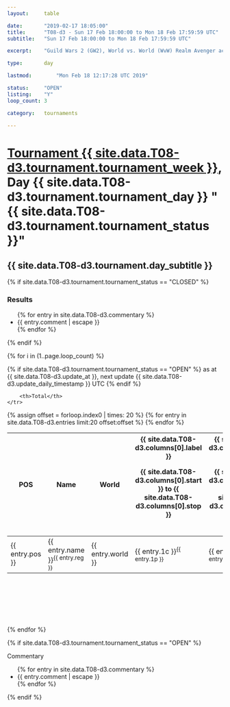 ```yaml
---
layout: 	table

date: 		"2019-02-17 18:05:00"
title: 		"T08-d3 - Sun 17 Feb 18:00:00 to Mon 18 Feb 17:59:59 UTC"
subtitle: 	"Sun 17 Feb 18:00:00 to Mon 18 Feb 17:59:59 UTC"

excerpt:    "Guild Wars 2 (GW2), World vs. World (WvW) Realm Avenger achivement Tournament. \"Every Kill Counts\""

type:       day

lastmod: 		"Mon Feb 18 12:17:28 UTC 2019"

status:     "OPEN"
listing:    "Y"
loop_count: 3

category: 	tournaments

---
```

<div class="table_header">
    <h1><a href="{{ site.data.T08-d3.tournament.week_url }}">Tournament {{ site.data.T08-d3.tournament.tournament_week }}</a>, Day {{ site.data.T08-d3.tournament.tournament_day }} "{{ site.data.T08-d3.tournament.tournament_status }}"</h1>
    <h2>{{ site.data.T08-d3.tournament.day_subtitle }}</h2> 
</div>

{% if site.data.T08-d3.tournament.tournament_status == "CLOSED" %} 
<div class="commentary">
  <h3>Results</h3>
  <ul>
    {% for entry in site.data.T08-d3.commentary %}
    <li class="commentary_list">{{ entry.comment | escape }}</li>
    {% endfor %}
  </ul>
</div>
{% endif %}


{% for i in (1..page.loop_count) %}

{% if site.data.T08-d3.tournament.tournament_status == "OPEN" %} 
<span class="table_nextupdate">as at {{ site.data.T08-d3.update_at }}, next update {{ site.data.T08-d3.update_daily_timestamp }} UTC</span> 
{% endif %}

<table class="day_table">
  <colgroup>
    <col style="width:18px">
    <col style="width:55px">
    <col style="width:55px">
    <col style="width:12px">
    <col style="width:12px">
    <col style="width:12px">
    <col style="width:12px">
    <col style="width:12px">
    <col style="width:12px">
    <col style="width:12px">
    <col style="width:12px">
    <col style="width:12px">
    <col style="width:12px">
    <col style="width:12px">
    <col style="width:12px">
    <col style="width:12px">
    <col style="width:12px">
    <col style="width:12px">
    <col style="width:12px">
    <col style="width:12px">
    <col style="width:12px">
    <col style="width:12px">
    <col style="width:12px">
    <col style="width:12px">
    <col style="width:12px">
    <col style="width:12px">
    <col style="width:12px">
    <col style="width:18px">
  </colgroup>  
  <thead>
    <tr>
        <th>POS</th>
        <th class="AlignLeft">Name</th>
        <th class="AlignLeft">World</th>

<th><div class="label">{{ site.data.T08-d3.columns[0].label }}<p class="onhover">{{ site.data.T08-d3.columns[0].start }} to {{ site.data.T08-d3.columns[0].stop }}</p></div>​</th>
<th><div class="label">{{ site.data.T08-d3.columns[1].label }}<p class="onhover">{{ site.data.T08-d3.columns[1].start }} to {{ site.data.T08-d3.columns[1].stop }}</p></div>​</th>
<th><div class="label">{{ site.data.T08-d3.columns[2].label }}<p class="onhover">{{ site.data.T08-d3.columns[2].start }} to {{ site.data.T08-d3.columns[2].stop }}</p></div>​</th>
<th><div class="label">{{ site.data.T08-d3.columns[3].label }}<p class="onhover">{{ site.data.T08-d3.columns[3].start }} to {{ site.data.T08-d3.columns[3].stop }}</p></div>​</th>
<th><div class="label">{{ site.data.T08-d3.columns[4].label }}<p class="onhover">{{ site.data.T08-d3.columns[4].start }} to {{ site.data.T08-d3.columns[4].stop }}</p></div>​</th>
<th><div class="label">{{ site.data.T08-d3.columns[5].label }}<p class="onhover">{{ site.data.T08-d3.columns[5].start }} to {{ site.data.T08-d3.columns[5].stop }}</p></div>​</th>
<th><div class="label">{{ site.data.T08-d3.columns[6].label }}<p class="onhover">{{ site.data.T08-d3.columns[6].start }} to {{ site.data.T08-d3.columns[6].stop }}</p></div>​</th>
<th><div class="label">{{ site.data.T08-d3.columns[7].label }}<p class="onhover">{{ site.data.T08-d3.columns[7].start }} to {{ site.data.T08-d3.columns[7].stop }}</p></div>​</th>
<th><div class="label">{{ site.data.T08-d3.columns[8].label }}<p class="onhover">{{ site.data.T08-d3.columns[8].start }} to {{ site.data.T08-d3.columns[8].stop }}</p></div>​</th>
<th><div class="label">{{ site.data.T08-d3.columns[9].label }}<p class="onhover">{{ site.data.T08-d3.columns[9].start }} to {{ site.data.T08-d3.columns[9].stop }}</p></div>​</th>
<th><div class="label">{{ site.data.T08-d3.columns[10].label }}<p class="onhover">{{ site.data.T08-d3.columns[10].start }} to {{ site.data.T08-d3.columns[10].stop }}</p></div>​</th>

<th><div class="label">{{ site.data.T08-d3.columns[11].label }}<p class="onhover">{{ site.data.T08-d3.columns[11].start }} to {{ site.data.T08-d3.columns[11].stop }}</p></div>​</th>
<th><div class="label">{{ site.data.T08-d3.columns[12].label }}<p class="onhover">{{ site.data.T08-d3.columns[12].start }} to {{ site.data.T08-d3.columns[12].stop }}</p></div>​</th>
<th><div class="label">{{ site.data.T08-d3.columns[13].label }}<p class="onhover">{{ site.data.T08-d3.columns[13].start }} to {{ site.data.T08-d3.columns[13].stop }}</p></div>​</th>
<th><div class="label">{{ site.data.T08-d3.columns[14].label }}<p class="onhover">{{ site.data.T08-d3.columns[14].start }} to {{ site.data.T08-d3.columns[14].stop }}</p></div>​</th>
<th><div class="label">{{ site.data.T08-d3.columns[15].label }}<p class="onhover">{{ site.data.T08-d3.columns[15].start }} to {{ site.data.T08-d3.columns[15].stop }}</p></div>​</th>
<th><div class="label">{{ site.data.T08-d3.columns[16].label }}<p class="onhover">{{ site.data.T08-d3.columns[16].start }} to {{ site.data.T08-d3.columns[16].stop }}</p></div>​</th>
<th><div class="label">{{ site.data.T08-d3.columns[17].label }}<p class="onhover">{{ site.data.T08-d3.columns[17].start }} to {{ site.data.T08-d3.columns[17].stop }}</p></div>​</th>
<th><div class="label">{{ site.data.T08-d3.columns[18].label }}<p class="onhover">{{ site.data.T08-d3.columns[18].start }} to {{ site.data.T08-d3.columns[18].stop }}</p></div>​</th>
<th><div class="label">{{ site.data.T08-d3.columns[19].label }}<p class="onhover">{{ site.data.T08-d3.columns[19].start }} to {{ site.data.T08-d3.columns[19].stop }}</p></div>​</th>
<th><div class="label">{{ site.data.T08-d3.columns[20].label }}<p class="onhover">{{ site.data.T08-d3.columns[20].start }} to {{ site.data.T08-d3.columns[20].stop }}</p></div>​</th>

<th><div class="label">{{ site.data.T08-d3.columns[21].label }}<p class="onhover">{{ site.data.T08-d3.columns[21].start }} to {{ site.data.T08-d3.columns[21].stop }}</p></div>​</th>
<th><div class="label">{{ site.data.T08-d3.columns[22].label }}<p class="onhover">{{ site.data.T08-d3.columns[22].start }} to {{ site.data.T08-d3.columns[22].stop }}</p></div>​</th>
<th><div class="label">{{ site.data.T08-d3.columns[23].label }}<p class="onhover">{{ site.data.T08-d3.columns[23].start }} to {{ site.data.T08-d3.columns[23].stop }}</p></div>​</th>

        <th>Total</th>
    </tr>
  </thead>
  {% assign offset = forloop.index0 | times: 20 %}
<tbody>
{% for entry in site.data.T08-d3.entries limit:20 offset:offset %}
  <tr>
    <td class="pl{{ entry.pos }}">{{ entry.pos }}</td>
    <td class="AlignLeft">{{ entry.name }}<sup>{{ entry.reg }}</sup></td>
    <td class="AlignLeft">{{ entry.world }}</td>
    <td class="pl{{ entry.1p }}">{{ entry.1c }}<sup>{{ entry.1p }}</sup></td>
    <td class="pl{{ entry.2p }}">{{ entry.2c }}<sup>{{ entry.2p }}</sup></td>
    <td class="pl{{ entry.3p }}">{{ entry.3c }}<sup>{{ entry.3p }}</sup></td>
    <td class="pl{{ entry.4p }}">{{ entry.4c }}<sup>{{ entry.4p }}</sup></td>
    <td class="pl{{ entry.5p }}">{{ entry.5c }}<sup>{{ entry.5p }}</sup></td>
    <td class="pl{{ entry.6p }}">{{ entry.6c }}<sup>{{ entry.6p }}</sup></td>
    <td class="pl{{ entry.7p }}">{{ entry.7c }}<sup>{{ entry.7p }}</sup></td>
    <td class="pl{{ entry.8p }}">{{ entry.8c }}<sup>{{ entry.8p }}</sup></td>
    <td class="pl{{ entry.9p }}">{{ entry.9c }}<sup>{{ entry.9p }}</sup></td>
    <td class="pl{{ entry.10p }}">{{ entry.10c }}<sup>{{ entry.10p }}</sup></td>
    <td class="pl{{ entry.11p }}">{{ entry.11c }}<sup>{{ entry.11p }}</sup></td>
    <td class="pl{{ entry.12p }}">{{ entry.12c }}<sup>{{ entry.12p }}</sup></td>
    <td class="pl{{ entry.13p }}">{{ entry.13c }}<sup>{{ entry.13p }}</sup></td>
    <td class="pl{{ entry.14p }}">{{ entry.14c }}<sup>{{ entry.14p }}</sup></td>
    <td class="pl{{ entry.15p }}">{{ entry.15c }}<sup>{{ entry.15p }}</sup></td>
    <td class="pl{{ entry.16p }}">{{ entry.16c }}<sup>{{ entry.16p }}</sup></td>
    <td class="pl{{ entry.17p }}">{{ entry.17c }}<sup>{{ entry.17p }}</sup></td>
    <td class="pl{{ entry.18p }}">{{ entry.18c }}<sup>{{ entry.18p }}</sup></td>
    <td class="pl{{ entry.19p }}">{{ entry.19c }}<sup>{{ entry.19p }}</sup></td>
    <td class="pl{{ entry.20p }}">{{ entry.20c }}<sup>{{ entry.20p }}</sup></td>
    <td class="pl{{ entry.21p }}">{{ entry.21c }}<sup>{{ entry.21p }}</sup></td>
    <td class="pl{{ entry.22p }}">{{ entry.22c }}<sup>{{ entry.22p }}</sup></td>
    <td class="pl{{ entry.23p }}">{{ entry.23c }}<sup>{{ entry.23p }}</sup></td>
    <td class="pl{{ entry.24p }}">{{ entry.24c }}<sup>{{ entry.24p }}</sup></td>
    <td>{{ entry.total }}</td>
  </tr>
{% endfor %}  
</tbody>
</table>
<div class="leaderboard">
  <script async src="//pagead2.googlesyndication.com/pagead/js/adsbygoogle.js"></script>
  <!-- 728x90 -->
  <ins class="adsbygoogle"
       style="display:inline-block;width:728px;height:90px"
       data-ad-client="ca-pub-3274917281288240"
       data-ad-slot="3870538733"></ins>
  <script>
  (adsbygoogle = window.adsbygoogle || []).push({});
  </script>    
</div>
<br />
{% endfor %}

{% if site.data.T08-d3.tournament.tournament_status == "OPEN" %} 
<div class="commentary">
  <span class="commentary_title">Commentary</span>
  <ul>
    {% for entry in site.data.T08-d3.commentary %}
    <li class="commentary_list">{{ entry.comment | escape }}</li>
    {% endfor %}
  </ul>
</div>
{% endif %}


